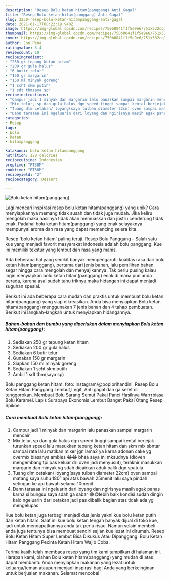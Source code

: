 ```yaml
---
description: "Resep Bolu ketan hitam(panggang) Anti Gagal"
title: "Resep Bolu ketan hitam(panggang) Anti Gagal"
slug: 3230-resep-bolu-ketan-hitampanggang-anti-gagal
date: 2021-01-17T08:22:19.940Z
image: https://img-global.cpcdn.com/recipes/750b0041f1f5e9e6/751x532cq70/bolu-ketan-hitampanggang-foto-resep-utama.jpg
thumbnail: https://img-global.cpcdn.com/recipes/750b0041f1f5e9e6/751x532cq70/bolu-ketan-hitampanggang-foto-resep-utama.jpg
cover: https://img-global.cpcdn.com/recipes/750b0041f1f5e9e6/751x532cq70/bolu-ketan-hitampanggang-foto-resep-utama.jpg
author: Jon Pena
ratingvalue: 3.4
reviewcount: 10
recipeingredient:
- "250 gr tepung ketan hitam"
- "200 gr gula halus"
- "6 butir telur"
- "150 gr margarin"
- "150 ml minyak goreng"
- "1 scht skm putih"
- "1 sdt tbmsaya sp"
recipeinstructions:
- "Campur jadi 1 minyak dan margarin lalu panaskan sampai margarin mencair"
- "Mix telur, sp dan gula halus dgn speed tinggi sampai kental berjejak turunkan speed lalu masukkan tepung ketan hitam dan skm mix sbntar sampai rata lalu matikan mixer jgn lama2 ya karna adonan cake yg overmix biasanya ambles 😂😂 bhsa saya ini mksudnya (dioven mengembang tpi pas keluar dri oven jadi menyusut), terakhir masukkan margarin dan minyak yg sdah dicairkan aduk balik dgn spatula"
- "Tuang dlm cetakan/ loyang(saya tulban diameter 22cm) oven sampai matang saya suhu 180° api atas bawah 25menit lalu saya pindah setingan ke api bawah selama 10menit"
- "Dann taraaaa ini ngeluarin dari loyang dan ngirisnya masih agak panas karna si bungsu saya sdah ga sabar 😂😋lebih baik kondisi sudah dingin kalo ngeluarin dari cetakan jadi pas dibalik bagian atas tidak ada yg mengelupas"
categories:
- Resep
tags:
- bolu
- ketan
- hitampanggang

katakunci: bolu ketan hitampanggang 
nutrition: 128 calories
recipecuisine: Indonesian
preptime: "PT38M"
cooktime: "PT38M"
recipeyield: "2"
recipecategory: Dessert

---
```



![Bolu ketan hitam(panggang)](https://img-global.cpcdn.com/recipes/750b0041f1f5e9e6/751x532cq70/bolu-ketan-hitampanggang-foto-resep-utama.jpg)

Lagi mencari inspirasi resep bolu ketan hitam(panggang) yang unik? Cara menyiapkannya memang tidak susah dan tidak juga mudah. Jika keliru mengolah maka hasilnya tidak akan memuaskan dan justru cenderung tidak enak. Padahal bolu ketan hitam(panggang) yang enak selayaknya mempunyai aroma dan rasa yang dapat memancing selera kita.

Resep &#39;bolu ketan hitam&#39; paling teruji. Resep Bolu Panggang - Salah satu kue yang menjadi favorit masyarakat Indonesia adalah bolu panggang. Kue ini memiliki tekstur yang lembut dan rasa yang manis.

Ada beberapa hal yang sedikit banyak mempengaruhi kualitas rasa dari bolu ketan hitam(panggang), pertama dari jenis bahan, lalu pemilihan bahan segar hingga cara mengolah dan menyajikannya. Tak perlu pusing kalau ingin menyiapkan bolu ketan hitam(panggang) enak di mana pun anda berada, karena asal sudah tahu triknya maka hidangan ini dapat menjadi suguhan spesial.


Berikut ini ada beberapa cara mudah dan praktis untuk membuat bolu ketan hitam(panggang) yang siap dikreasikan. Anda bisa menyiapkan Bolu ketan hitam(panggang) menggunakan 7 jenis bahan dan 4 tahap pembuatan. Berikut ini langkah-langkah untuk menyiapkan hidangannya.

<!--inarticleads1-->

##### Bahan-bahan dan bumbu yang diperlukan dalam menyiapkan Bolu ketan hitam(panggang):

1. Sediakan 250 gr tepung ketan hitam
1. Sediakan 200 gr gula halus
1. Sediakan 6 butir telur
1. Gunakan 150 gr margarin
1. Siapkan 150 ml minyak goreng
1. Sediakan 1 scht skm putih
1. Ambil 1 sdt tbm(saya sp)


Bolu panggang ketan hitam. foto: Instagram/@popiprihandini. Resep Bolu Ketan Hitam Panggang Lembut,Legit, Anti gagal dan ga seret di tenggorokan. Membuat Bolu Sarang Semut Pakai Panci Hasilnya Warrrbiasa Bolu Karamel. Lapis Surabaya Ekonomis Lembut Banget Pakai Otang Resep Spikoe. 

<!--inarticleads2-->

##### Cara membuat Bolu ketan hitam(panggang):

1. Campur jadi 1 minyak dan margarin lalu panaskan sampai margarin mencair
1. Mix telur, sp dan gula halus dgn speed tinggi sampai kental berjejak turunkan speed lalu masukkan tepung ketan hitam dan skm mix sbntar sampai rata lalu matikan mixer jgn lama2 ya karna adonan cake yg overmix biasanya ambles 😂😂 bhsa saya ini mksudnya (dioven mengembang tpi pas keluar dri oven jadi menyusut), terakhir masukkan margarin dan minyak yg sdah dicairkan aduk balik dgn spatula
1. Tuang dlm cetakan/ loyang(saya tulban diameter 22cm) oven sampai matang saya suhu 180° api atas bawah 25menit lalu saya pindah setingan ke api bawah selama 10menit
1. Dann taraaaa ini ngeluarin dari loyang dan ngirisnya masih agak panas karna si bungsu saya sdah ga sabar 😂😋lebih baik kondisi sudah dingin kalo ngeluarin dari cetakan jadi pas dibalik bagian atas tidak ada yg mengelupas


Kue bolu ketan juga terbagi menjadi dua jenis yakni kue bolu ketan putih dan ketan hitam. Saat ini kue bolu ketan tengah banyak dijual di toko kue, jadi untuk mendapatkannya anda tak perlu risau. Namun selain membeli anda juga tentunya bisa membuat sendiri sajian kue lezat ini dirumah. Resep Bolu Ketan Hitam Super Lembut Bisa Dikukus Atau Dipanggang. Bolu Ketan Hitam Panggang Pecinta Ketan Hitam Wajib Coba. 

Terima kasih telah membaca resep yang tim kami tampilkan di halaman ini. Harapan kami, olahan Bolu ketan hitam(panggang) yang mudah di atas dapat membantu Anda menyiapkan makanan yang lezat untuk keluarga/teman ataupun menjadi inspirasi bagi Anda yang berkeinginan untuk berjualan makanan. Selamat mencoba!
